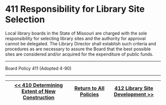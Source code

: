 # 411 Responsibility for Library Site Selection

Local library boards in the State of Missouri are charged with the sole responsibility for selecting library sites and the authority for approval cannot be delegated. The Library Director shall establish such criteria and procedures as are necessary to assure the Board that the best possible sites are considered and/or acquired for the expenditure of public funds.

---

Board Policy 411 (Adopted 4-90)

---
[<< 410 Determining Extent of New Construction](/policies/400-facilities-equipment/410.md) | [Return to All Policies](/policies/) | [412 Library Site Development >>](/policies/400-facilities-equipment/412.md)
--- | --- | ---
